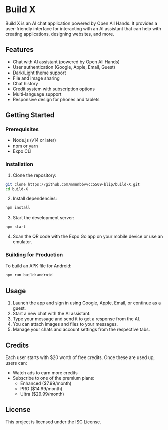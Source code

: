 # Build X

Build X is an AI chat application powered by Open All Hands. It provides a user-friendly interface for interacting with an AI assistant that can help with creating applications, designing websites, and more.

## Features

- Chat with AI assistant (powered by Open All Hands)
- User authentication (Google, Apple, Email, Guest)
- Dark/Light theme support
- File and image sharing
- Chat history
- Credit system with subscription options
- Multi-language support
- Responsive design for phones and tablets

## Getting Started

### Prerequisites

- Node.js (v14 or later)
- npm or yarn
- Expo CLI

### Installation

1. Clone the repository:
```bash
git clone https://github.com/mmnnbbvvcc5509-blip/build-X.git
cd build-X
```

2. Install dependencies:
```bash
npm install
```

3. Start the development server:
```bash
npm start
```

4. Scan the QR code with the Expo Go app on your mobile device or use an emulator.

### Building for Production

To build an APK file for Android:

```bash
npm run build:android
```

## Usage

1. Launch the app and sign in using Google, Apple, Email, or continue as a guest.
2. Start a new chat with the AI assistant.
3. Type your message and send it to get a response from the AI.
4. You can attach images and files to your messages.
5. Manage your chats and account settings from the respective tabs.

## Credits

Each user starts with $20 worth of free credits. Once these are used up, users can:
- Watch ads to earn more credits
- Subscribe to one of the premium plans:
  - Enhanced ($7.99/month)
  - PRO ($14.99/month)
  - Ultra ($29.99/month)

## License

This project is licensed under the ISC License.
